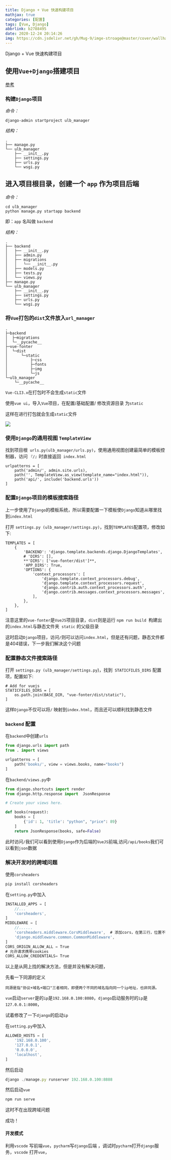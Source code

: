 ```yaml
---
title: Django + Vue 快速构建项目
mathjax: true
categories: [配置]
tags: [Vue, Django]
abbrlink: b2788495
date: 2020-12-24 20:14:26
img: https://cdn.jsdelivr.net/gh/Mug-9/imge-stroage@master/cover/wallhaven-l3917p.150hewd0j7k0.png
---
```


Django + Vue 快速构建项目

<!-- less -->

## 使用`Vue+Django`搭建项目

[参考](https://zhuanlan.zhihu.com/p/25080236)

### 构建`Django`项目

*命令：*

```text
django-admin startproject ulb_manager
```

*结构：*

```text
.
├── manage.py
└── ulb_manager
    ├── __init__.py
    ├── settings.py
    ├── urls.py
    └── wsgi.py
```

## 进入项目根目录，创建一个 `app` 作为项目后端

*命令：*

```text
cd ulb_manager
python manage.py startapp backend
```

即：`app` 名叫做 `backend`

*结构：*

```text
.
├── backend
│   ├── __init__.py
│   ├── admin.py
│   ├── migrations
│   │   └── __init__.py
│   ├── models.py
│   ├── tests.py
│   └── views.py
├── manage.py
└── ulb_manager
    ├── __init__.py
    ├── settings.py
    ├── urls.py
    └── wsgi.py
```

### 将`Vue`打包的`dist`文件放入`url_manager`

```text
.
├─backend
│  ├─migrations
│  └─__pycache__
├─vue-fonter
│  └─dist
│      └─static
│          ├─css
│          ├─fonts
│          ├─img
│          └─js
└─ulb_manager
    └─__pycache__

```

`Vue-CLI3.x`在打包时不会生成`static`文件

使用`vue ui`，导入`Vue`项目，在配置/基础配置/ 修改资源目录 为`static`

这样在进行打包就会生成`static`文件

![](https://wx1.sinaimg.cn/mw690/0083TyOJly1glz7x4dxvmj31bz0ovn01.jpg)

### 使用`Django`的通用视图 `TemplateView`

找到项目根` urls.py(ulb_manager/urls.py)`，使用通用视图创建最简单的模板控制器，访问 `『/』`时直接返回` index.html`



```text
urlpatterns = [
    path('admin/', admin.site.urls),
    path('', TemplateView.as_view(template_name="index.html")),
    path('api/', include('backend.urls'))
]
```

###  配置`Django`项目的模板搜索路径

上一步使用了`Django`的模板系统，所以需要配置一下模板使`Django`知道从哪里找到`index.html`

打开 `settings.py (ulb_manager/settings.py)`，找到`TEMPLATES`配置项，修改如下:



```text
TEMPLATES = [
    {
        'BACKEND': 'django.template.backends.django.DjangoTemplates',
        # 'DIRS': [],
        **'DIRS': ['vue-fonter/dist']**,
        'APP_DIRS': True,
        'OPTIONS': {
            'context_processors': [
                'django.template.context_processors.debug',
                'django.template.context_processors.request',
                'django.contrib.auth.context_processors.auth',
                'django.contrib.messages.context_processors.messages',
            ],
        },
    },
]
```

注意这里的`vue-fonter`是`VueJS`项目目录，`dist`则是运行 `npm run build `构建出的`index.html`与静态文件夹` static` 的父级目录

这时启动`Django`项目，访问` / `则可以访问`index.html`，但是还有问题，静态文件都是404错误，下一步我们解决这个问题

### 配置静态文件搜索路径

打开 `settings.py (ulb_manager/settings.py`)，找到` STATICFILES_DIRS` 配置项，配置如下:

```text
# Add for vuejs
STATICFILES_DIRS = [
    os.path.join(BASE_DIR, "vue-fonter/dist/static"),
]
```

这样`Django`不仅可以将`/` 映射到`index.html`，而且还可以顺利找到静态文件

### `backend` 配置

在`backend`中创建`urls`

```py
from django.urls import path
from . import views

urlpatterns = [
    path('books/', view = views.books, name="books")
]
```

在`backend/views.py`中

```py
from django.shortcuts import render
from django.http.response import  JsonResponse

# Create your views here.

def books(request):
    books = [
        {'id': 1, 'title': "python", "price": 89}
    ]
    return JsonResponse(books, safe=False)

```

此时访问` / `我们可以看到使用`Django`作为后端的`VueJS`前端,访问`/api/books`我们可以看到`json`数据

### 解决开发时的跨域问题

使用`corsheaders`

```js
pip install corsheaders
```

在`setting.py`中加入

```js
INSTALLED_APPS = [
    //...
    'corsheaders',
]
MIDDLEWARE = [
    //......
    'corsheaders.middleware.CorsMiddleware',  # 添加cors，在第三行，位置不能改
    'django.middleware.common.CommonMiddleware',
]
CORS_ORIGIN_ALLOW_ALL = True
# 允许请求携带cookies
CORS_ALLOW_CREDENTIALS= True 
```

以上是从网上找的解决方法，但是并没有解决问题，

先看一下同源的定义

```
同源是指"协议+域名+端口"三者相同，即便两个不同的域名指向同一个ip地址，也非同源。
```

`vue`启动`server`是的`ip`是`192.168.0.100:8080`，`django`启动服务时的`ip`是`127.0.0.1:8000`，

试着修改了一下`django`的启动`ip`

在`setting.py`中加入

```js
ALLOWED_HOSTS = [
    '192.168.0.100',
    '127.0.0.1',
    '0.0.0.0',
    'localhost',
]
```

然后启动

```js
django ./manage.py runserver 192.168.0.100:8888
```

然后启动`vue`

```js
npm run serve
```

这时不在出现跨域问题 

成功！



#### 开发模式

利用`vscode` 写前端`vue`，`pycharm`写`django`后端 ，调试时`pycharm`打开`django`服务，`vscode` 打开`vue`，